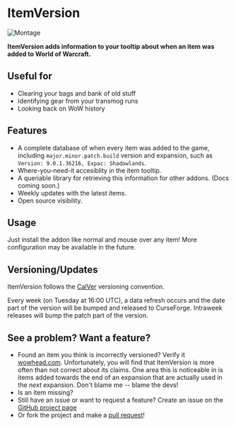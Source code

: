 # ItemVersion

![Montage](https://i.imgur.com/LJRzR5Q.png)

**ItemVersion adds information to your tooltip about when an item was added to World of Warcraft.**

## Useful for

- Clearing your bags and bank of old stuff
- Identifying gear from your transmog runs
- Looking back on WoW history

## Features

- A complete database of when every item was added to the game, including `major.minor.patch.build`
version and expansion, such as `Version: 9.0.1.36216, Expac: Shadowlands`.
- Where-you-need-it accesiblity in the item tooltip.
- A queriable library for retrieving this information for other addons. (Docs coming soon.)
- Weekly updates with the latest items.
- Open source visibility.

## Usage

Just install the addon like normal and mouse over any item! More configuration may be available in
the future.

## Versioning/Updates

ItemVersion follows the [CalVer](https://calver.org/) versioning convention.

Every week (on Tuesday at 16:00 UTC), a data refresh occurs and the date part of the version will be
bumped and released to CurseForge. Intraweek releases will bump the patch part of the version.

## See a problem? Want a feature?

- Found an item you think is incorrectly versioned? Verify it
[wowhead.com](https://www.wowhead.com/). Unfortunately, you will find that ItemVersion is more often
than not correct about its claims. One area this is noticeable in is items added towards the end of
an expansion that are actually used in the _next_ expansion. Don't blame me -- blame the devs!
- Is an item missing?
- Still have an issue or want to request a feature? Create an issue on the
[GitHub project page](https://github.com/t-mart/ItemVersion/issues)
- Or fork the project and make a [pull request](https://github.com/t-mart/ItemVersion/pulls)!
